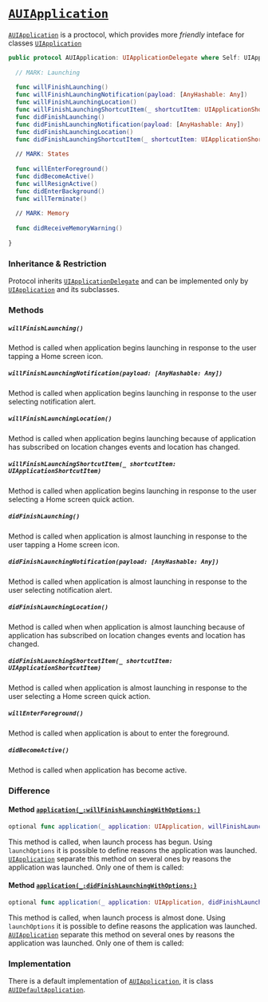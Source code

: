 # [`AUIApplication`](https://github.com/ihormyroniuk/AUIKit/blob/master/AUIKit/Application/AUIApplication.swift)

[`AUIApplication`](https://github.com/ihormyroniuk/AUIKit/blob/master/AUIKit/Application/AUIApplication.swift) is a proctocol, which provides more _friendly_ inteface for classes [`UIApplication`](https://developer.apple.com/documentation/uikit/uiapplication)

```swift
public protocol AUIApplication: UIApplicationDelegate where Self: UIApplication {
  
  // MARK: Launching
  
  func willFinishLaunching()
  func willFinishLaunchingNotification(payload: [AnyHashable: Any])
  func willFinishLaunchingLocation()
  func willFinishLaunchingShortcutItem(_ shortcutItem: UIApplicationShortcutItem)
  func didFinishLaunching()
  func didFinishLaunchingNotification(payload: [AnyHashable: Any])
  func didFinishLaunchingLocation()
  func didFinishLaunchingShortcutItem(_ shortcutItem: UIApplicationShortcutItem)
  
  // MARK: States
  
  func willEnterForeground()
  func didBecomeActive()
  func willResignActive()
  func didEnterBackground()
  func willTerminate()
  
  // MARK: Memory
  
  func didReceiveMemoryWarning()
  
}
```

### Inheritance & Restriction

Protocol inherits [`UIApplicationDelegate`](https://developer.apple.com/documentation/uikit/uiapplicationdelegate) and can be implemented only by [`UIApplication`](https://developer.apple.com/documentation/uikit/uiapplication) and its subclasses. 

### Methods

##### `willFinishLaunching()`
Method is called when application begins launching in response to the user tapping a Home screen icon.

##### `willFinishLaunchingNotification(payload: [AnyHashable: Any])`
Method is called when application begins launching in response to the user selecting notification alert.

##### `willFinishLaunchingLocation()`
Method is called when application begins launching because of application has subscribed on location changes events and location has changed.

##### `willFinishLaunchingShortcutItem(_ shortcutItem: UIApplicationShortcutItem)`
Method is called when application begins launching in response to the user selecting a Home screen quick action.

##### `didFinishLaunching()`
Method is called when application is almost launching in response to the user tapping a Home screen icon.

##### `didFinishLaunchingNotification(payload: [AnyHashable: Any])`
Method is called when application is almost launching in response to the user selecting notification alert.

##### `didFinishLaunchingLocation()`
Method is called when when application is almost launching because of application has subscribed on location changes events and location has changed.

##### `didFinishLaunchingShortcutItem(_ shortcutItem: UIApplicationShortcutItem)`
Method is called when application is almost launching in response to the user selecting a Home screen quick action.

##### `willEnterForeground()`
Method is called when application is about to enter the foreground.

##### `didBecomeActive()`
Method is called when application has become active.

### Difference

#### Method [`application(_:willFinishLaunchingWithOptions:)`](https://developer.apple.com/documentation/uikit/uiapplicationdelegate/1623032-application)

```swift
optional func application(_ application: UIApplication, willFinishLaunchingWithOptions launchOptions: [UIApplication.LaunchOptionsKey: Any]? = nil) -> Bool
```

This method is called, when launch process has begun. Using `launchOptions` it is possible to define reasons the application was launched. [`UIApplication`](https://developer.apple.com/documentation/uikit/uiapplication) separate this method on several ones by reasons the application was launched. Only one of them is called:

#### Method [`application(_:didFinishLaunchingWithOptions:)`](https://developer.apple.com/documentation/uikit/uiapplicationdelegate/1622921-application)

```swift
optional func application(_ application: UIApplication, didFinishLaunchingWithOptions launchOptions: [UIApplication.LaunchOptionsKey: Any]? = nil) -> Bool
```

This method is called, when launch process is almost done. Using `launchOptions` it is possible to define reasons the application was launched. [`AUIApplication`](https://github.com/ihormyroniuk/AUIKit/blob/master/AUIKit/Application/AUIApplication.swift) separate this method on several ones by reasons the application was launched. Only one of them is called: 

### Implementation

There is a default implementation of [`AUIApplication`](https://github.com/ihormyroniuk/AUIKit/blob/master/AUIKit/Application/AUIApplication.swift), it is class [`AUIDefaultApplication`](https://github.com/ihormyroniuk/AUIKit/blob/master/AUIKit/Application/AUIDefaultApplication.swift).
